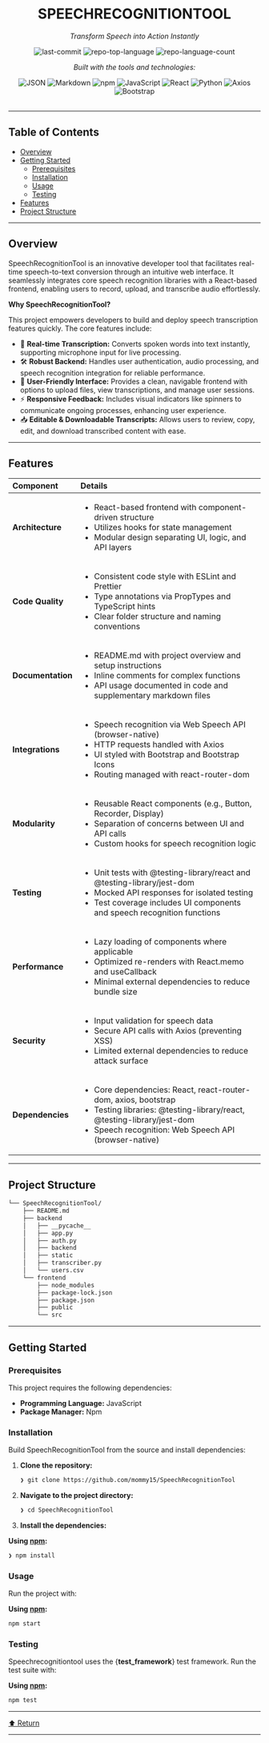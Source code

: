<div id="top">

<!-- HEADER STYLE: CLASSIC -->
<div align="center">


# SPEECHRECOGNITIONTOOL

<em>Transform Speech into Action Instantly</em>

<!-- BADGES -->
<img src="https://img.shields.io/github/last-commit/mommy15/SpeechRecognitionTool?style=flat&logo=git&logoColor=white&color=0080ff" alt="last-commit">
<img src="https://img.shields.io/github/languages/top/mommy15/SpeechRecognitionTool?style=flat&color=0080ff" alt="repo-top-language">
<img src="https://img.shields.io/github/languages/count/mommy15/SpeechRecognitionTool?style=flat&color=0080ff" alt="repo-language-count">

<em>Built with the tools and technologies:</em>

<img src="https://img.shields.io/badge/JSON-000000.svg?style=flat&logo=JSON&logoColor=white" alt="JSON">
<img src="https://img.shields.io/badge/Markdown-000000.svg?style=flat&logo=Markdown&logoColor=white" alt="Markdown">
<img src="https://img.shields.io/badge/npm-CB3837.svg?style=flat&logo=npm&logoColor=white" alt="npm">
<img src="https://img.shields.io/badge/JavaScript-F7DF1E.svg?style=flat&logo=JavaScript&logoColor=black" alt="JavaScript">
<img src="https://img.shields.io/badge/React-61DAFB.svg?style=flat&logo=React&logoColor=black" alt="React">
<img src="https://img.shields.io/badge/Python-3776AB.svg?style=flat&logo=Python&logoColor=white" alt="Python">
<img src="https://img.shields.io/badge/Axios-5A29E4.svg?style=flat&logo=Axios&logoColor=white" alt="Axios">
<img src="https://img.shields.io/badge/Bootstrap-7952B3.svg?style=flat&logo=Bootstrap&logoColor=white" alt="Bootstrap">

</div>
<br>

---

## Table of Contents

- [Overview](#overview)
- [Getting Started](#getting-started)
    - [Prerequisites](#prerequisites)
    - [Installation](#installation)
    - [Usage](#usage)
    - [Testing](#testing)
- [Features](#features)
- [Project Structure](#project-structure)

---

## Overview

SpeechRecognitionTool is an innovative developer tool that facilitates real-time speech-to-text conversion through an intuitive web interface. It seamlessly integrates core speech recognition libraries with a React-based frontend, enabling users to record, upload, and transcribe audio effortlessly.

**Why SpeechRecognitionTool?**

This project empowers developers to build and deploy speech transcription features quickly. The core features include:

- 🧩 **Real-time Transcription:** Converts spoken words into text instantly, supporting microphone input for live processing.
- 🛠️ **Robust Backend:** Handles user authentication, audio processing, and speech recognition integration for reliable performance.
- 🎨 **User-Friendly Interface:** Provides a clean, navigable frontend with options to upload files, view transcriptions, and manage user sessions.
- ⚡ **Responsive Feedback:** Includes visual indicators like spinners to communicate ongoing processes, enhancing user experience.
- 📥 **Editable & Downloadable Transcripts:** Allows users to review, copy, edit, and download transcribed content with ease.

---

## Features

Component            | Details                                                                                     |
:------------------- | :------------------------------------------------------------------------------------------ |
**Architecture**     | <ul><li>React-based frontend with component-driven structure</li><li>Utilizes hooks for state management</li><li>Modular design separating UI, logic, and API layers</li></ul> |
**Code Quality**     | <ul><li>Consistent code style with ESLint and Prettier</li><li>Type annotations via PropTypes and TypeScript hints</li><li>Clear folder structure and naming conventions</li></ul> |
**Documentation**    | <ul><li>README.md with project overview and setup instructions</li><li>Inline comments for complex functions</li><li>API usage documented in code and supplementary markdown files</li></ul> |
**Integrations**     | <ul><li>Speech recognition via Web Speech API (browser-native)</li><li>HTTP requests handled with Axios</li><li>UI styled with Bootstrap and Bootstrap Icons</li><li>Routing managed with react-router-dom</li></ul> |
**Modularity**       | <ul><li>Reusable React components (e.g., Button, Recorder, Display)</li><li>Separation of concerns between UI and API calls</li><li>Custom hooks for speech recognition logic</li></ul> |
**Testing**          | <ul><li>Unit tests with @testing-library/react and @testing-library/jest-dom</li><li>Mocked API responses for isolated testing</li><li>Test coverage includes UI components and speech recognition functions</li></ul> |
**Performance**      | <ul><li>Lazy loading of components where applicable</li><li>Optimized re-renders with React.memo and useCallback</li><li>Minimal external dependencies to reduce bundle size</li></ul> |
**Security**         | <ul><li>Input validation for speech data</li><li>Secure API calls with Axios (preventing XSS)</li><li>Limited external dependencies to reduce attack surface</li></ul> |
**Dependencies**     | <ul><li>Core dependencies: React, react-router-dom, axios, bootstrap</li><li>Testing libraries: @testing-library/react, @testing-library/jest-dom</li><li>Speech recognition: Web Speech API (browser-native)</li></ul> |

---

## Project Structure

```sh
└── SpeechRecognitionTool/
    ├── README.md
    ├── backend
    │   ├── __pycache__
    │   ├── app.py
    │   ├── auth.py
    │   ├── backend
    │   ├── static
    │   ├── transcriber.py
    │   └── users.csv
    └── frontend
        ├── node_modules
        ├── package-lock.json
        ├── package.json
        ├── public
        └── src
```

---

## Getting Started

### Prerequisites

This project requires the following dependencies:

- **Programming Language:** JavaScript
- **Package Manager:** Npm

### Installation

Build SpeechRecognitionTool from the source and install dependencies:

1. **Clone the repository:**

    ```sh
    ❯ git clone https://github.com/mommy15/SpeechRecognitionTool
    ```

2. **Navigate to the project directory:**

    ```sh
    ❯ cd SpeechRecognitionTool
    ```

3. **Install the dependencies:**

**Using [npm](https://www.npmjs.com/):**

```sh
❯ npm install
```

### Usage

Run the project with:

**Using [npm](https://www.npmjs.com/):**

```sh
npm start
```

### Testing

Speechrecognitiontool uses the {__test_framework__} test framework. Run the test suite with:

**Using [npm](https://www.npmjs.com/):**

```sh
npm test
```

---

<div align="left"><a href="#top">⬆ Return</a></div>

---
